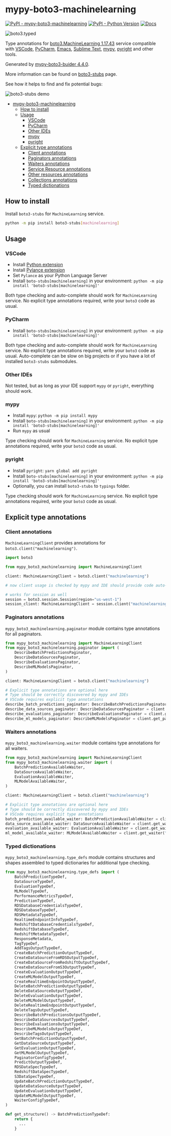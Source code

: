 # mypy-boto3-machinelearning

[![PyPI - mypy-boto3-machinelearning](https://img.shields.io/pypi/v/mypy-boto3-machinelearning.svg?color=blue)](https://pypi.org/project/mypy-boto3-machinelearning)
[![PyPI - Python Version](https://img.shields.io/pypi/pyversions/mypy-boto3-machinelearning.svg?color=blue)](https://pypi.org/project/mypy-boto3-machinelearning)
[![Docs](https://img.shields.io/readthedocs/mypy-boto3-builder.svg?color=blue)](https://mypy-boto3-builder.readthedocs.io/)

![boto3.typed](https://github.com/vemel/mypy_boto3_builder/raw/master/logo.png)

Type annotations for
[boto3.MachineLearning 1.17.43](https://boto3.amazonaws.com/v1/documentation/api/1.17.43/reference/services/machinelearning.html#MachineLearning) service
compatible with
[VSCode](https://code.visualstudio.com/),
[PyCharm](https://www.jetbrains.com/pycharm/),
[Emacs](https://www.gnu.org/software/emacs/),
[Sublime Text](https://www.sublimetext.com/),
[mypy](https://github.com/python/mypy),
[pyright](https://github.com/microsoft/pyright)
and other tools.

Generated by [mypy-boto3-buider 4.4.0](https://github.com/vemel/mypy_boto3_builder).

More information can be found on [boto3-stubs](https://pypi.org/project/boto3-stubs/) page.

See how it helps to find and fix potential bugs:

![boto3-stubs demo](https://github.com/vemel/mypy_boto3_builder/raw/master/demo.gif)

- [mypy-boto3-machinelearning](#mypy-boto3-machinelearning)
  - [How to install](#how-to-install)
  - [Usage](#usage)
    - [VSCode](#vscode)
    - [PyCharm](#pycharm)
    - [Other IDEs](#other-ides)
    - [mypy](#mypy)
    - [pyright](#pyright)
  - [Explicit type annotations](#explicit-type-annotations)
    - [Client annotations](#client-annotations)
    - [Paginators annotations](#paginators-annotations)
    - [Waiters annotations](#waiters-annotations)
    - [Service Resource annotations](#service-resource-annotations)
    - [Other resources annotations](#other-resources-annotations)
    - [Collections annotations](#collections-annotations)
    - [Typed dictionations](#typed-dictionations)

## How to install

Install `boto3-stubs` for `MachineLearning` service.

```bash
python -m pip install boto3-stubs[machinelearning]
```

## Usage

### VSCode

- Install [Python extension](https://marketplace.visualstudio.com/items?itemName=ms-python.python)
- Install [Pylance extension](https://marketplace.visualstudio.com/items?itemName=ms-python.vscode-pylance)
- Set `Pylance` as your Python Language Server
- Install `boto-stubs[machinelearning]` in your environment: `python -m pip install 'boto3-stubs[machinelearning]'`

Both type checking and auto-complete should work for `MachineLearning` service.
No explicit type annotations required, write your `boto3` code as usual.

### PyCharm

- Install `boto-stubs[machinelearning]` in your environment: `python -m pip install 'boto3-stubs[machinelearning]'`

Both type checking and auto-complete should work for `MachineLearning` service.
No explicit type annotations required, write your `boto3` code as usual.
Auto-complete can be slow on big projects or if you have a lot of installed `boto3-stubs` submodules.

### Other IDEs

Not tested, but as long as your IDE support `mypy` or `pyright`, everything should work.

### mypy

- Install `mypy`: `python -m pip install mypy`
- Install `boto-stubs[machinelearning]` in your environment: `python -m pip install 'boto3-stubs[machinelearning]'`
- Run `mypy` as usual

Type checking should work for `MachineLearning` service.
No explicit type annotations required, write your `boto3` code as usual.

### pyright

- Install `pyright`: `yarn global add pyright`
- Install `boto-stubs[machinelearning]` in your environment: `python -m pip install 'boto3-stubs[machinelearning]'`
- Optionally, you can install `boto3-stubs` to `typings` folder.

Type checking should work for `MachineLearning` service.
No explicit type annotations required, write your `boto3` code as usual.

## Explicit type annotations

### Client annotations

`MachineLearningClient` provides annotations for `boto3.client("machinelearning")`.

```python
import boto3

from mypy_boto3_machinelearning import MachineLearningClient

client: MachineLearningClient = boto3.client("machinelearning")

# now client usage is checked by mypy and IDE should provide code auto-complete

# works for session as well
session = boto3.session.Session(region="us-west-1")
session_client: MachineLearningClient = session.client("machinelearning")
```

### Paginators annotations

`mypy_boto3_machinelearning.paginator` module contains type annotations for all paginators.

```python
from mypy_boto3_machinelearning import MachineLearningClient
from mypy_boto3_machinelearning.paginator import (
    DescribeBatchPredictionsPaginator,
    DescribeDataSourcesPaginator,
    DescribeEvaluationsPaginator,
    DescribeMLModelsPaginator,
)

client: MachineLearningClient = boto3.client("machinelearning")

# Explicit type annotations are optional here
# Type should be correctly discovered by mypy and IDEs
# VSCode requires explicit type annotations
describe_batch_predictions_paginator: DescribeBatchPredictionsPaginator = client.get_paginator("describe_batch_predictions")
describe_data_sources_paginator: DescribeDataSourcesPaginator = client.get_paginator("describe_data_sources")
describe_evaluations_paginator: DescribeEvaluationsPaginator = client.get_paginator("describe_evaluations")
describe_ml_models_paginator: DescribeMLModelsPaginator = client.get_paginator("describe_ml_models")
```


### Waiters annotations

`mypy_boto3_machinelearning.waiter` module contains type annotations for all waiters.

```python
from mypy_boto3_machinelearning import MachineLearningClient
from mypy_boto3_machinelearning.waiter import (
    BatchPredictionAvailableWaiter,
    DataSourceAvailableWaiter,
    EvaluationAvailableWaiter,
    MLModelAvailableWaiter,
)

client: MachineLearningClient = boto3.client("machinelearning")

# Explicit type annotations are optional here
# Type should be correctly discovered by mypy and IDEs
# VSCode requires explicit type annotations
batch_prediction_available_waiter: BatchPredictionAvailableWaiter = client.get_waiter("batch_prediction_available")
data_source_available_waiter: DataSourceAvailableWaiter = client.get_waiter("data_source_available")
evaluation_available_waiter: EvaluationAvailableWaiter = client.get_waiter("evaluation_available")
ml_model_available_waiter: MLModelAvailableWaiter = client.get_waiter("ml_model_available")
```





### Typed dictionations

`mypy_boto3_machinelearning.type_defs` module contains structures and shapes assembled
to typed dictionaries for additional type checking.

```python
from mypy_boto3_machinelearning.type_defs import (
    BatchPredictionTypeDef,
    DataSourceTypeDef,
    EvaluationTypeDef,
    MLModelTypeDef,
    PerformanceMetricsTypeDef,
    PredictionTypeDef,
    RDSDatabaseCredentialsTypeDef,
    RDSDatabaseTypeDef,
    RDSMetadataTypeDef,
    RealtimeEndpointInfoTypeDef,
    RedshiftDatabaseCredentialsTypeDef,
    RedshiftDatabaseTypeDef,
    RedshiftMetadataTypeDef,
    ResponseMetadata,
    TagTypeDef,
    AddTagsOutputTypeDef,
    CreateBatchPredictionOutputTypeDef,
    CreateDataSourceFromRDSOutputTypeDef,
    CreateDataSourceFromRedshiftOutputTypeDef,
    CreateDataSourceFromS3OutputTypeDef,
    CreateEvaluationOutputTypeDef,
    CreateMLModelOutputTypeDef,
    CreateRealtimeEndpointOutputTypeDef,
    DeleteBatchPredictionOutputTypeDef,
    DeleteDataSourceOutputTypeDef,
    DeleteEvaluationOutputTypeDef,
    DeleteMLModelOutputTypeDef,
    DeleteRealtimeEndpointOutputTypeDef,
    DeleteTagsOutputTypeDef,
    DescribeBatchPredictionsOutputTypeDef,
    DescribeDataSourcesOutputTypeDef,
    DescribeEvaluationsOutputTypeDef,
    DescribeMLModelsOutputTypeDef,
    DescribeTagsOutputTypeDef,
    GetBatchPredictionOutputTypeDef,
    GetDataSourceOutputTypeDef,
    GetEvaluationOutputTypeDef,
    GetMLModelOutputTypeDef,
    PaginatorConfigTypeDef,
    PredictOutputTypeDef,
    RDSDataSpecTypeDef,
    RedshiftDataSpecTypeDef,
    S3DataSpecTypeDef,
    UpdateBatchPredictionOutputTypeDef,
    UpdateDataSourceOutputTypeDef,
    UpdateEvaluationOutputTypeDef,
    UpdateMLModelOutputTypeDef,
    WaiterConfigTypeDef,
)

def get_structure() -> BatchPredictionTypeDef:
    return {
      ...
    }
```
